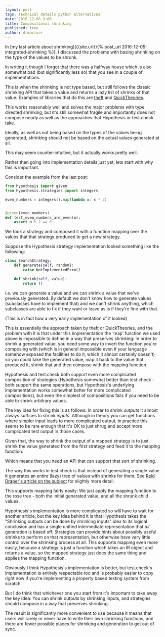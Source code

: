 ```yaml
---
layout: post
tags: technical details python alternatives
date: 2016-12-08 9:00
title: Compositional shrinking
published: true
author: drmaciver
---
```


In [my last article about shrinking]({{site.url}}{% post_url 2016-12-05-integrated-shrinking %}),
I discussed the problems with basing shrinking on the type of the values
to be shrunk.

In writing it though I forgot that there was a halfway house which is
also somewhat bad (but significantly less so) that you see in a couple
of implementations.

This is when the shrinking is not type based, but still follows the
classic shrinking API that takes a value and returns a lazy list of
shrinks of that value. Examples of libraries that do this are
[theft](https://github.com/silentbicycle/theft) and
[QuickTheories](https://github.com/NCR-CoDE/QuickTheories).

This works reasonably well and solves the major problems with type
directed shrinking, but it's still somewhat fragile and importantly
does not compose nearly as well as the approaches that Hypothesis
or test.check take.

Ideally, as well as not being based on the types of the values being
generated, shrinking should not be based on the actual values generated
at all.

This may seem counter-intuitive, but it actually works pretty well.

<!--more-->

Rather than going into implementation details just yet, lets start
with why this is important.

Consider the example from the last post:


```python
from hypothesis import given
from hypothesis.strategies import integers

even_numbers = integers().map(lambda x: x * 2)


@given(even_numbers)
def test_even_numbers_are_even(n):
    assert n % 2 == 0
```

We took a strategy and composed it with a function mapping over
the values that that strategy produced to get a new strategy.

Suppose the Hypothesis strategy implementation looked something
like the following:

```python
class SearchStrategy:
    def generate(self, random):
        raise NotImplementedErro()

    def shrink(self, value):
        return ()
```

i.e. we can generate a value and we can shrink a value that we've
previously generated. By default we don't know how to generate values
(subclasses have to implement that) and we can't shrink anything,
which subclasses are able to fix if they want or leave as is if
they're fine with that.

(This is in fact how a very early implementation of it looked)

This is essentially the approach taken by theft or QuickTheories,
and the problem with it is that under this implementation the
'map' function we used above is impossible to define in a way
that preserves shrinking: In order to shrink a generated value,
you need some way to invert the function you're composing with
(which is in general impossible even if your language somehow
exposed the facilities to do it, which it almost certainly
doesn't) so you could take the generated value, map it back
to the value that produced it, shrink that and then compose
with the mapping function.

Hypothesis and test.check both support even more complicated
composition of strategies (Hypothesis somewhat better than
test.check - both support the same operations, but Hypothesis's
underlying implementation works somewhat better for more
complicated compositions), but even the simplest of compositions
fails if you need to be able to shrink arbitrary values.

The key idea for fixing this is as follows: In order to shrink
*outputs* it almost always suffices to shrink *inputs*. Although
in theory you can get functions where simpler input leads to more
complicated output, in practice this seems to be rare enough
that it's OK to just shrug and accept more complicated test
output in those cases.

Given that, the way to shrink the output of a mapped strategy
is to just shrink the value generated from the first strategy
and feed it to the mapping function.

Which means that you need an API that can support that sort
of shrinking.

The way this works in test.check is that instead of generating
a single value it generates an entire (lazy) tree of values
with shrinks for them. See [Reid Draper's article on the
subject](http://reiddraper.com/writing-simple-check/) for slightly
more detail.

This supports mapping fairly easily: We just apply the mapping
function to the rose tree - both the initial generated value,
and all the shrunk child values.

Hypothesis's implementation is more complicated so will have to
wait for another article, but the key idea behind it is that
Hypothesis takes the "Shrinking outputs can be done by shrinking
inputs" idea to its logical conclusion and has a single unified
intermediate representation that *all* generation is based off.
Strategies can provide hints about possibly useful shrinks to
perform on that representation, but otherwise have very little
control over the shrinking process at all. This supports mapping
even more easily, because a strategy is just a function which
takes an IR object and returns a value, so the mapped strategy
just does the same thing and applies the mapping function.

Obviously I think Hypothesis's implementation is better, but
test.check's implementation is entirely respectable too and
is probably easier to copy right now if you're implementing
a property based testing system from scratch.

But I do think that whichever one you start from it's important
to take away the key idea: You can shrink outputs by shrinking
inputs, and strategies should compose in a way that preserves
shrinking.

The result is significantly more convenient to use because it
means that users will rarely or never have to write their own
shrinking functions, and there are fewer possible places for
shrinking and generation to get out of sync.

